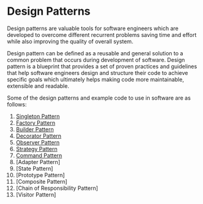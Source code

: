 # Design Patterns

Design patterns are valuable tools for software engineers which are developed
to overcome different recurrent problems saving time and effort while also
improving the quality of overall system.

Design pattern can be defined as a reusable and general solution to a common
problem that occurs during development of software. Design pattern is a
blueprint that provides a set of proven practices and guidelines that help
software engineers design and structure their code to achieve specific goals
which ultimately helps making code more maintainable, extensible and readable.

Some of the design patterns and example code to use in software are as follows:

1. [Singleton Pattern](src/singleton.rs)
2. [Factory Pattern](src/factory.rs)
3. [Builder Pattern](src/builder.rs)
4. [Decorator Pattern](src/decorator.rs)
5. [Observer Pattern](src/observer.rs)
6. [Strategy Pattern](src/strategy.rs)
7. [Command Pattern](src/command.rs)
8. [Adapter Pattern]
9. [State Pattern]
10. [Prototype Pattern]
11. [Composite Pattern]
12. [Chain of Responsibility Pattern]
13. [Visitor Pattern]
